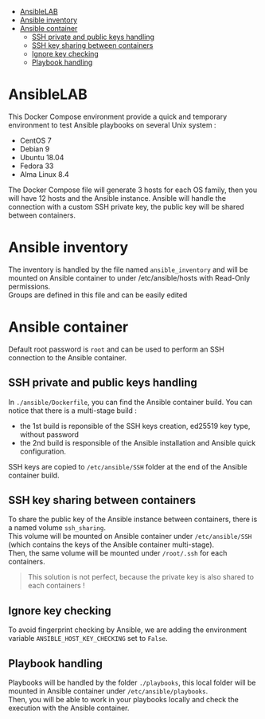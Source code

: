 

<!-- vim-markdown-toc GitLab -->

* [AnsibleLAB](#ansiblelab)
* [Ansible inventory](#ansible-inventory)
* [Ansible container](#ansible-container)
	* [SSH private and public keys handling](#ssh-private-and-public-keys-handling)
	* [SSH key sharing between containers](#ssh-key-sharing-between-containers)
	* [Ignore key checking](#ignore-key-checking)
	* [Playbook handling](#playbook-handling)

<!-- vim-markdown-toc -->

# AnsibleLAB

This Docker Compose environment provide a quick and temporary environment to test Ansible playbooks on several Unix system : 
- CentOS 7  
- Debian 9  
- Ubuntu 18.04  
- Fedora 33 
- Alma Linux 8.4  

The Docker Compose file will generate 3 hosts for each OS family, then you will have 12 hosts and the Ansible instance. 
Ansible will handle the connection with a custom SSH private key, the public key will be shared between containers.  



# Ansible inventory

The inventory is handled by the file named `ansible_inventory` and will be mounted on Ansible container to under /etc/ansible/hosts with Read-Only permissions.  
Groups are defined in this file and can be easily edited

# Ansible container

Default root password is `root` and can be used to perform an SSH connection to the Ansible container.


## SSH private and public keys handling

In `./ansible/Dockerfile`, you can find the Ansible container build. You can notice that there is a multi-stage build :  
- the 1st build is reponsible of the SSH keys creation, ed25519 key type, without password
- the 2nd build is responsible of the Ansible installation and Ansible quick configuration.

SSH keys are copied to `/etc/ansible/SSH` folder at the end of the Ansible container build.

## SSH key sharing between containers

To share the public key of the Ansible instance between containers, there is a named volume `ssh_sharing`.  
This volume will be mounted on Ansible container under `/etc/ansible/SSH` (which contains the keys of the Ansible container multi-stage).  
Then, the same volume will be mounted under `/root/.ssh` for each containers. 

> This solution is not perfect, because the private key is also shared to each containers !  

## Ignore key checking

To avoid fingerprint checking by Ansible, we are adding the environment variable `ANSIBLE_HOST_KEY_CHECKING` set to `False`.  

## Playbook handling

Playbooks will be handled by the folder `./playbooks`, this local folder will be mounted in Ansible container under `/etc/ansible/playbooks`.  
Then, you will be able to work in your playbooks locally and check the execution with the Ansible container.  



